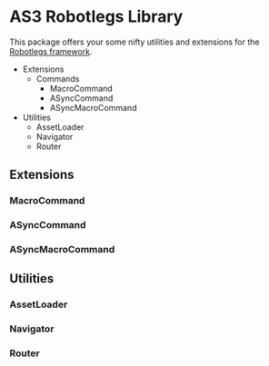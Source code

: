 # AS3 Robotlegs Library

This package offers your some nifty utilities and extensions for the [Robotlegs framework](https://github.com/robotlegs/robotlegs-framework).

* Extensions
	* Commands
		* MacroCommand
		* ASyncCommand
		* ASyncMacroCommand
* Utilities
	* AssetLoader
	* Navigator
	* Router

## Extensions

### MacroCommand

### ASyncCommand

### ASyncMacroCommand

## Utilities

### AssetLoader

### Navigator

### Router
